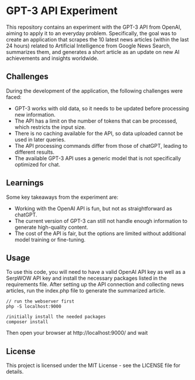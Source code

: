 GPT-3 API Experiment
====================

This repository contains an experiment with the GPT-3 API from OpenAI, aiming to apply it to an everyday problem. Specifically, the goal was to create an application that scrapes the 10 latest news articles (within the last 24 hours) related to Artificial Intelligence from Google News Search, summarizes them, and generates a short article as an update on new AI achievements and insights worldwide.

Challenges
----------

During the development of the application, the following challenges were faced:

*   GPT-3 works with old data, so it needs to be updated before processing new information.
*   The API has a limit on the number of tokens that can be processed, which restricts the input size.
*   There is no caching available for the API, so data uploaded cannot be used in later queries.
*   The API processing commands differ from those of chatGPT, leading to different results.
*   The available GPT-3 API uses a generic model that is not specifically optimized for chat.

Learnings
---------

Some key takeaways from the experiment are:

*   Working with the OpenAI API is fun, but not as straightforward as chatGPT.
*   The current version of GPT-3 can still not handle enough information to generate high-quality content.
*   The cost of the API is fair, but the options are limited without additional model training or fine-tuning.

Usage
-----

To use this code, you will need to have a valid OpenAI API key as well as a SerpWOW API key and install the necessary packages listed in the requirements file. After setting up the API connection and collecting news articles, run the index.php file to generate the summarized article.

```
// run the webserver first
php -S localhost:9000

/initially install the needed packages
composer install
```

Then open your browser at http://localhost:9000/ and wait


License
-------

This project is licensed under the MIT License - see the LICENSE file for details.
